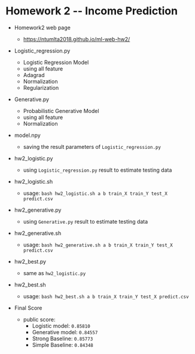 # Homework 2 -- Income Prediction

- Homework2 web page
    - https://ntumlta2018.github.io/ml-web-hw2/

- Logistic_regression.py
    - Logistic Regression Model
    - using all feature
    - Adagrad
    - Normalization
    - Regularization
    
- Generative.py
    - Probabilistic Generative Model
    - using all feature
    - Normalization

- model.npy
    - saving the result parameters of `Logistic_regression.py`

- hw2_logistic.py
    - using `Logistic_regression.py` result to estimate testing data

- hw2_logistic.sh
    - usage: `bash hw2_logistic.sh a b train_X train_Y test_X predict.csv`

- hw2_generative.py
    - using `Generative.py` result to estimate testing data

- hw2_generative.sh
    - usage: `bash hw2_generative.sh a b train_X train_Y test_X predict.csv`

- hw2_best.py
    - same as `hw2_logistic.py`

- hw2_best.sh
    - usage: `bash hw2_best.sh a b train_X train_Y test_X predict.csv`

- Final Score
    - public score: 
        - Logistic model: `0.85810`
        - Generative model: `0.84557`
        - Strong Baseline: `0.85773`
        - Simple Baseline: `0.84348`

